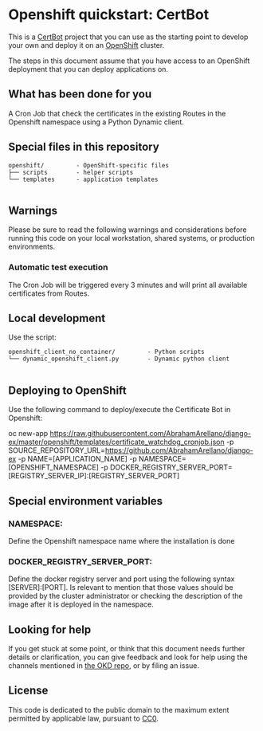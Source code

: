 # Openshift quickstart: CertBot

This is a [CertBot](http://www.CertBotproject.com) project that you can use as the starting point to develop your own and deploy it on an [OpenShift](https://github.com/openshift/origin) cluster.

The steps in this document assume that you have access to an OpenShift deployment that you can deploy applications on.

## What has been done for you

A Cron Job that check the certificates in the existing Routes in the Openshift namespace using a Python Dynamic client.

## Special files in this repository


```
openshift/         - OpenShift-specific files
├── scripts        - helper scripts
└── templates      - application templates


```

## Warnings

Please be sure to read the following warnings and considerations before running this code on your local workstation, shared systems, or production environments.

### Automatic test execution

The Cron Job will be triggered every 3 minutes and will print all available certificates from Routes.

## Local development

Use the script:

```
openshift_client_no_container/         - Python scripts
└── dynamic_openshift_client.py        - Dynamic python client


```


## Deploying to OpenShift

Use the following command to deploy/execute the Certificate Bot in Openshift:

oc new-app https://raw.githubusercontent.com/AbrahamArellano/django-ex/master/openshift/templates/certificate_watchdog_cronjob.json -p SOURCE_REPOSITORY_URL=https://github.com/AbrahamArellano/django-ex -p NAME=[APPLICATION_NAME] -p NAMESPACE=[OPENSHIFT_NAMESPACE] -p DOCKER_REGISTRY_SERVER_PORT=[REGISTRY_SERVER_IP]:[REGISTRY_SERVER_PORT]

## Special environment variables

### NAMESPACE:
Define the Openshift namespace name where the installation is done

### DOCKER_REGISTRY_SERVER_PORT: 
Define the docker registry server and port using the following syntax [SERVER]:[PORT]. Is relevant to mention that those values should be provided by the cluster administrator or checking the description of the image after it is deployed in the namespace.


## Looking for help

If you get stuck at some point, or think that this document needs further details or clarification, you can give feedback and look for help using the channels mentioned in [the OKD repo](https://github.com/openshift/origin), or by filing an issue.


## License

This code is dedicated to the public domain to the maximum extent permitted by applicable law, pursuant to [CC0](http://creativecommons.org/publicdomain/zero/1.0/).
